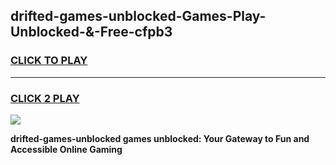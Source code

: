 
## drifted-games-unblocked-Games-Play-Unblocked-&-Free-cfpb3
<h3>
<a href="https://premium76.site?title=drifted-games-unblocked&ref=24A">CLICK TO PLAY</a></h3>
<hr>

<h3>
<a href="https://premium76.site?title=drifted-games-unblocked&ref=24A">CLICK 2 PLAY</a>
  
</h3>

<a href="https://premium76.site?title=drifted-games-unblocked&ref=24A"><img src="https://clearcache.store/games.png"></a>


**drifted-games-unblocked games unblocked: Your Gateway to Fun and Accessible Online Gaming**
